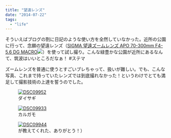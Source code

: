 ```yaml
---
title: "望遠レンズ"
date: "2014-07-22"
tags:
  - "life"
---
```


そういえばブログの割に日記のような使い方を全然していなかった。近所の公園に行って、念願の望遠レンズ（[SIGMA 望遠ズームレンズ APO 70-300mm F4-5.6 DG MACRO](http://www.amazon.co.jp/gp/product/B000ALLMI8/ref=as_li_ss_tl?ie=UTF8&camp=247&creative=7399&creativeASIN=B000ALLMI8&linkCode=as2&tag=dmjp07-22)![](http://ir-jp.amazon-adsystem.com/e/ir?t=dmjp07-22&l=as2&o=9&a=B000ALLMI8)）を使って試し撮り。こんな緑豊かな公園が近所にあるなんて、筑波はいいところだなぁ！ #ステマ

ズームレンズを普通に使うとすごいブレちゃって、扱いが難しい。でも、こんな写真、これまで持っていたレンズでは到底撮れなかった！というわけでとても満足して撮影技術の上達を誓うのでした。

<figure className="center">
  <a href="https://junkato.jp/ja/blog/wp-content/uploads/2014/07/DSC09952.jpg"><img src="/images/DSC09952-1024x680.jpg" alt="DSC09952" /></a>
  <figcaption>ダイサギ</figcaption>
</figure>

<figure className="center">
  <a href="https://junkato.jp/ja/blog/wp-content/uploads/2014/07/DSC09933.jpg"><img src="/images/DSC09933-1024x680.jpg" alt="DSC09933" /></a>
  <figcaption>カルガモ</figcaption>
</figure>

<figure className="center">
  <a href="https://junkato.jp/ja/blog/wp-content/uploads/2014/07/DSC09944.jpg) バリケン（名前分からなかったけど [@htomine](https://twitter.com/htomine"><img src="/images/DSC09944-1024x680.jpg" alt="DSC09944" /></a>
  <figcaption>が教えてくれた、ありがとう！）</figcaption>
</figure>
